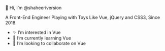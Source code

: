👋 Hi, I’m @shaheeriversion

A Front-End Engineer Playing with Toys Like Vue, jQuery and CSS3, Since 2018.
- ✨ I’m interested in Vue
- 🌱 I’m currently learning Vue
- 💞️ I’m looking to collaborate on Vue 

<!---
shaheeriversion/shaheeriversion is a ✨ special ✨ repository because its `README.md` (this file) appears on your GitHub profile.
You can click the Preview link to take a look at your changes.
--->
